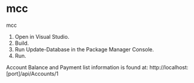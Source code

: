 # mcc
mcc

1. Open in Visual Studio.
2. Build.
3. Run Update-Database in the Package Manager Console.
4. Run.

Account Balance and Payment list information is found at:
http://localhost:[port]/api/Accounts/1
  

